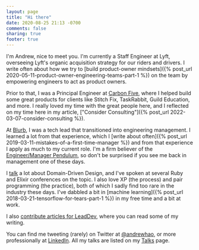 ```yaml
---
layout: page
title: "Hi there"
date: 2020-08-25 21:13 -0700
comments: false
sharing: true
footer: true
---
```


I'm Andrew, nice to meet you. I'm currently a Staff Engineer at Lyft, overseeing Lyft's organic acquisition strategy for our riders and drivers. I write often about how we try to [build product-owner mindsets]({% post_url 2020-05-11-product-owner-engineering-teams-part-1 %}) on the team by empowering engineers to act as product owners.

Prior to that, I was a Principal Engineer at [Carbon Five](https://www.carbonfive.com/), where I helped build some great products for clients like Stitch Fix, TaskRabbit, Guild Education, and more. I really loved my time with the great people here, and I reflected on my time here in my article, ["Consider Consulting"]({% post_url 2022-03-07-consider-consulting %}).

At [Blurb](https://www.blurb.com), I was a tech lead that transitioned into engineering management. I learned a lot from that experience, which I [write about often]({% post_url 2019-03-11-mistakes-of-a-first-time-manager %}) and from that experience I apply as much to my current role. I'm a firm believer of the [Engineer/Manager Pendulum](https://charity.wtf/2017/05/11/the-engineer-manager-pendulum/), so don't be surprised if you see me back in management one of these days.

I [talk](/talks) a lot about Domain-Driven Design, and I've spoken at several Ruby and Elixir conferences on the topic. I also love XP (the process) and pair programming (the practice), both of which I sadly find too rare in the industry these days. I've dabbled a bit in [machine learning]({% post_url 2018-03-21-tensorflow-for-tears-part-1 %}) in my free time and a bit at work.

I also [contribute articles for LeadDev](https://leaddev.com/community/andrew-hao), where you can read some of my writing.

You can find me tweeting (rarely) on Twitter at [@andrewhao](https://www.twitter.com/andrewhao), or more professionally at [LinkedIn](https://www.linkedin.com/in/andrewhao/). All my talks are listed on my [Talks](/talks) page.
